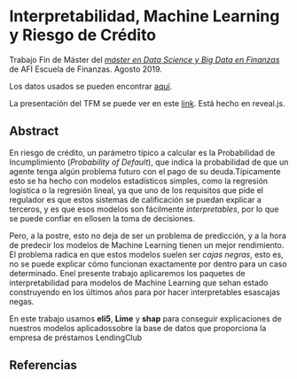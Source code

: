 # Interpretabilidad, Machine Learning y Riesgo de Crédito

Trabajo Fin de Máster del [*máster en Data Science y Big Data en Finanzas*](https://www.afiescueladefinanzas.es/master-big-data-finanzas) de AFI Escuela de Finanzas.
Agosto 2019.

Los datos usados se pueden encontrar [aquí](https://drive.google.com/drive/folders/1YnLc_n87TREgyr8BeZ-vSwv8slX8hZpQ?usp=sharing).

La presentación del TFM se puede ver en este [link](https://gustavovargas.github.io/presentacion_tfm/). Está hecho en reveal.js.


## Abstract

En riesgo de crédito, un parámetro típico a calcular es la Probabilidad de Incumplimiento (_Probability of Default_), que indica la probabilidad de que un agente tenga algún problema futuro con el pago de su deuda.Típicamente esto se ha hecho con modelos estadísticos simples, como la regresión logística o la regresión lineal, ya que uno de los requisitos que pide el regulador es que estos sistemas de calificación se puedan explicar a terceros, y es que esos modelos son fácilmente _interpretables_, por lo que se puede confiar en ellosen la toma de decisiones.

Pero, a la postre, esto no deja de ser un problema de predicción, y a la hora de predecir los modelos de Machine Learning tienen un mejor rendimiento. El problema radica en que estos modelos suelen ser _cajas negras_, esto es, no se puede explicar cómo funcionan exactamente por dentro para un caso determinado. Enel presente trabajo aplicaremos los paquetes de interpretabilidad para modelos de Machine Learning que sehan estado construyendo en los últimos años para por hacer interpretables esascajas negas.

En este trabajo usamos **eli5**, **Lime** y **shap** para conseguir explicaciones de nuestros modelos aplicadossobre la base de datos que proporciona la empresa de préstamos LendingClub

## Referencias

